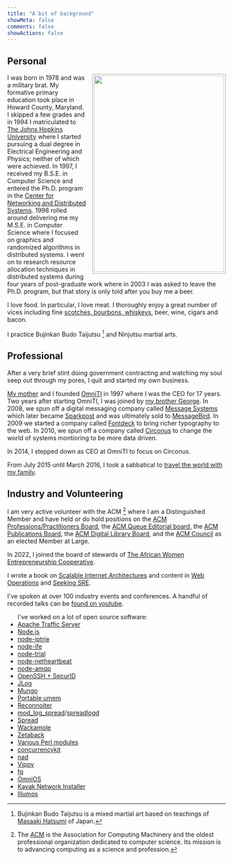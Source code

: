 ```yaml
---
title: "A bit of background"
showMeta: false
comments: false
showActions: false
---
```


## Personal

<img width="300" height="453" src="/images/9096812268_696c02dcb7_s.jpg" style="float:right; margin-left:1em; margin-bottom:0.5em; padding:0.2em; height:453px; width:300px; border:1px solid #aaa"/>

I was born in 1978 and was a military brat. My formative primary education took place in Howard County, Maryland. I skipped a few grades and in 1994 I matriculated to [The Johns Hopkins University](https://www.jhu.edu/) where I started pursuing a dual degree in Electrical Engineering and Physics; neither of which were achieved. In 1997, I received my B.S.E. in Computer Science and entered the Ph.D. program in the [Center for Networking and Distributed Systems](https://www.cnds.jhu.edu/). 1998 rolled around delivering me my M.S.E. in Computer Science where I focused on graphics and randomized algorithms in distributed systems.  I went on to research resource allocation techniques in distributed systems during four years of post-graduate work where in 2003 I was asked to leave the Ph.D. program, but that story is only told after you buy me a beer.

I love food. In particular, I love meat. I thoroughly enjoy a great number of vices including fine [scotches, bourbons, whiskeys](https://lh3.googleusercontent.com/-wYdaDTa5f-8/UqegttTscCI/AAAAAAAAEJw/qW50EE8LPf8/w691-h518-no/20131210_181515_LLS.jpg), beer, wine, cigars and bacon.

I practice Bujinkan Budo Taijutsu [^fn:1] and Ninjutsu martial arts.

## Professional

After a very brief stint doing government contracting and watching my soul seep out through my pores, I quit and started my own business.

[My mother](https://www.linkedin.com/pub/sherry-schlossnagle/1/70/450) and I founded [OmniTI](https://omniti.com/) in 1997 where I was the CEO for 17 years. Two years after starting OmniTI, I was joined by [my brother George](https://www.linkedin.com/pub/george-schlossnagle/0/449/a20). In 2008, we spun off a digital messaging company called [Message Systems](https://www.messagesystems.com/) which later became [Sparkpost](https://www.sparkpost.com) and was ultimately sold to [MessageBird](https://www.messagebird.com/). In 2009 we started a company called [Fontdeck](https://fontdeck.com/) to bring richer typography to the web. In 2010, we spun off a company called [Circonus](https://www.circonus.com/) to change the world of systems montioring to be more data driven.

In 2014, I stepped down as CEO at OmniTI to focus on Circonus.

From July 2015 until March 2016, I took a sabbatical to [travel the world with my family](https://schlossini.tresbon.voyage/t/watt).

## Industry and Volunteering

I am very active volunteer with the ACM [^fn:2] where I am a Distinguished Member and have held or do hold positions on the [ACM Professions/Practitioners Board](https://learning.acm.org/about/professions_board.cfm), the [ACM Queue Editorial board](https://queue.acm.org/editorialboardx.cfm), the [ACM Publications Board](https://www.acm.org/publications/publications-board-committees), the [ACM Digital Library Board](https://dl.acm.org/about/dlboard), and the [ACM Council](https://www.acm.org/about-acm/acm-council) as an elected Member at Large.

In 2022, I joined the board of stewards of [The African Women Entrepreneurship Cooperative](https://www.thecge.net/institutes-initiatives/african-women-entrepreneurship-cooperative/).

I wrote a book on [Scalable Internet Architectures](https://www.amazon.com/exec/obidos/ASIN/067232699X/lethargy-20/104-9600898-8379162?_encoding=UTF8&camp=1789&link_code=xm2) and content in [Web Operations](https://www.amazon.com/gp/product/1449377440/ref=as_li_ss_tl?ie=UTF8&camp=1789&creative=390957&creativeASIN=1449377440&linkCode=as2&tag=lethargy-20) and [Seeking SRE](https://www.amazon.com/Seeking-SRE-Conversations-Running-Production/dp/1491978864).

I've spoken at over 100 industry events and conferences.  A handful of recorded talks can be [found on youtube](https://www.youtube.com/playlist?list=PLmI-gVUhoHby1WpBPqcfI3NHD4n3VCH9N).

<ul class="laundry">
I've worked on a lot of open source software:
<li><a title="Apache Traffic Server" href="https://trafficserver.apache.org/">Apache Traffic Server</a></li>
<li><a title="Node.js" href="https://github.com/joyent/node">Node.js</a></li>
<li><a title="node-iptrie" href="https://github.com/postwait/node-iptrie">node-iptrie</a></li>
<li><a title="node-ife" href="https://github.com/postwait/node-ife">node-ife</a></li>
<li><a title="node-trial" href="https://github.com/postwait/node-trial">node-trial</a></li>
<li><a title="node-netheartbeat" href="https://github.com/postwait/node-netheartbeat">node-netheartbeat</a></li>
<li><a title="node-amqp" href="https://github.com/postwait/node-amqp">node-amqp</a></li>
<li><a href="https://lethargy.org/~jesus/projects/">OpenSSH + SecurID</a></li>
<li><a href="https://labs.omniti.com/trac/jlog">JLog</a></li>
<li><a href="https://labs.omniti.com/trac/mungo">Mungo</a></li>
<li><a href="https://labs.omniti.com/trac/portableumem">Portable umem</a></li>
<li><a href="https://labs.omniti.com/trac/reconnoiter">Reconnoiter</a></li>
<li><a href="https://backhand.org/mod_log_spread/">mod_log_spread</a>/<a href="https://labs.omniti.com/trac/spreadlogd">spreadlogd</a></li>
<li><a href="https://spread.org/">Spread</a></li>
<li><a href="https://backhand.org/wackamole/">Wackamole</a></li>
<li><a href="https://labs.omniti.com/trac/zetaback">Zetaback</a></li>
<li><a href="https://search.cpan.org/~JESUS/">Various Perl modules</a></li>
<li><a title="Concurrency Kit" href="https://concurrencykit.org/">concurrencykit</a></li>
<li><a title="Node Agent Daemon" href="https://github.com/circonus-labs/nad">nad</a></li>
<li><a href="https://github.com/postwait/vippy">Vippy</a></li>
<li><a href="https://github.com/postwait/fq">fq</a></li>
<li><a title="OmniOS" href="https://omnios.omniti.com">OmniOS</a></li>
<li><a title="Kayak Installer" href="https://github.com/omniti-labs/kayak">Kayak Network Installer</a></li>
<li><a title="Illumos" href="https://github.com/illumos/illumos-gate">Illumos</a></li>
</ul>

[^fn:1]: Bujinkan Budo Taijutsu is a mixed martial art based on teachings of [Masaaki Hatsumi](https://en.wikipedia.org/wiki/Masaaki_Hatsumi) of Japan.  

[^fn:2]: The [ACM](https://acm.org) is the Association for Computing Machinery and the oldest professional organization dedicated to computer science.  Its mission is to advancing computing as a science and profession.

